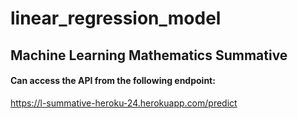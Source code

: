 # linear_regression_model

## Machine Learning Mathematics Summative

#### Can access the API from the following endpoint:
https://l-summative-heroku-24.herokuapp.com/predict